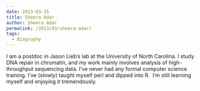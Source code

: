 ```yaml
---
date: 2013-03-15
title: Sheera Adar
author: Sheera Adar
permalink: /2013/03/sheera-adar/
tags:
  - Biography
---
```

I am a postdoc in Jason Lieb’s lab at the University of North Carolina. I study DNA repair in chromatin, and my work mainly involves analysis of high-throughput sequencing data. I’ve never had any formal computer science training. I’ve (slowly) taught myself perl and dipped into R.  I’m still learning myself and enjoying it tremendously.
